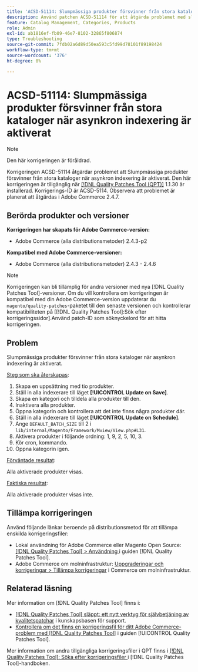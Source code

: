 ```yaml
---
title: 'ACSD-51114: Slumpmässiga produkter försvinner från stora kataloger när asynkron indexering är aktiverat'
description: Använd patchen ACSD-51114 för att åtgärda problemet med slumpmässiga Adobe Commerce-produkter som försvinner från stora kataloger när asynkron indexering är aktiverat.
feature: Catalog Management, Categories, Products
role: Admin
exl-id: ab1816ef-fb09-46e7-8102-32865f806874
type: Troubleshooting
source-git-commit: 7fdb02a6d89d50ea593c5fd99d78101f89198424
workflow-type: tm+mt
source-wordcount: '376'
ht-degree: 0%

---
```


# ACSD-51114: Slumpmässiga produkter försvinner från stora kataloger när asynkron indexering är aktiverat

>[!NOTE]
>
>Den här korrigeringen är föråldrad.

Korrigeringen ACSD-51114 åtgärdar problemet att Slumpmässiga produkter försvinner från stora kataloger när asynkron indexering är aktiverat. Den här korrigeringen är tillgänglig när [[!DNL Quality Patches Tool (QPT)]](https://experienceleague.adobe.com/en/docs/commerce-operations/tools/quality-patches-tool/quality-patches-tool-to-self-serve-quality-patches) 1.1.30 är installerad. Korrigerings-ID är ACSD-5114. Observera att problemet är planerat att åtgärdas i Adobe Commerce 2.4.7.

## Berörda produkter och versioner

**Korrigeringen har skapats för Adobe Commerce-version:**

* Adobe Commerce (alla distributionsmetoder) 2.4.3-p2

**Kompatibel med Adobe Commerce-versioner:**

* Adobe Commerce (alla distributionsmetoder) 2.4.3 - 2.4.6

>[!NOTE]
>
>Korrigeringen kan bli tillämplig för andra versioner med nya [!DNL Quality Patches Tool]-versioner. Om du vill kontrollera om korrigeringen är kompatibel med din Adobe Commerce-version uppdaterar du `magento/quality-patches`-paketet till den senaste versionen och kontrollerar kompatibiliteten på [[!DNL Quality Patches Tool]:Sök efter korrigeringssidor].Använd patch-ID som söknyckelord för att hitta korrigeringen.

## Problem

Slumpmässiga produkter försvinner från stora kataloger när asynkron indexering är aktiverat.

<u>Steg som ska återskapas</u>:

1. Skapa en uppsättning med tio produkter.
1. Ställ in alla indexerare till läget **[!UICONTROL Update on Save]**.
1. Skapa en kategori och tilldela alla produkter till den.
1. Inaktivera alla produkter.
1. Öppna kategorin och kontrollera att det inte finns några produkter där.
1. Ställ in alla indexerare till läget **[!UICONTROL Update on Schedule]**.
1. Ange `DEFAULT_BATCH_SIZE` till 2 i `lib/internal/Magento/Framework/Mview/View.php#L31`.
1. Aktivera produkter i följande ordning: 1, 9, 2, 5, 10, 3.
1. Kör cron, kommando.
1. Öppna kategorin igen.

<u>Förväntade resultat</u>:

Alla aktiverade produkter visas.

<u>Faktiska resultat</u>:

Alla aktiverade produkter visas inte.

## Tillämpa korrigeringen

Använd följande länkar beroende på distributionsmetod för att tillämpa enskilda korrigeringsfiler:

* Lokal användning för Adobe Commerce eller Magento Open Source: [[!DNL Quality Patches Tool] > Användning ](/help/tools/quality-patches-tool/usage.md) i guiden [!DNL Quality Patches Tool].
* Adobe Commerce om molninfrastruktur: [Uppgraderingar och korrigeringar > Tillämpa korrigeringar](https://experienceleague.adobe.com/docs/commerce-cloud-service/user-guide/develop/upgrade/apply-patches.html) i Commerce om molninfrastruktur.

## Relaterad läsning

Mer information om [!DNL Quality Patches Tool] finns i:

* [[!DNL Quality Patches Tool] släppt: ett nytt verktyg för självbetjäning av kvalitetspatchar](https://experienceleague.adobe.com/en/docs/commerce-operations/tools/quality-patches-tool/quality-patches-tool-to-self-serve-quality-patches) i kunskapsbasen för support.
* [Kontrollera om det finns en korrigeringsfil för ditt Adobe Commerce-problem med  [!DNL Quality Patches Tool]](/help/tools/quality-patches-tool/patches-available-in-qpt/check-patch-for-magento-issue-with-magento-quality-patches.md) i guiden [!UICONTROL Quality Patches Tool].


Mer information om andra tillgängliga korrigeringsfiler i QPT finns i [[!DNL Quality Patches Tool]: Söka efter korrigeringsfiler ](https://experienceleague.adobe.com/tools/commerce-quality-patches/index.html) i [!DNL Quality Patches Tool]-handboken.
